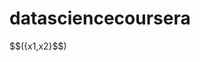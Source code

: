 <script type="text/javascript" src="http://cdn.mathjax.org/mathjax/latest/MathJax.js?config=TeX-AMS-MML_HTMLorMML"></script>

# datasciencecoursera
\$\$({x1,x2}\$\$)
